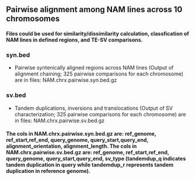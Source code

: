 ## Pairwise alignment among NAM lines across 10 chromosomes  
#### Files could be used for similarity/dissimilarity calculation, classfication of NAM lines in defined regions, and TE-SV comparisons.
### syn.bed
- Pairwise syntenically aligned regions across NAM lines (Output of alignment chaining; 325 pairwise comparisons for each chromosome) are in files: NAM.chrx.pairwise.syn.bed.gz 
### sv.bed
- Tandem duplications, inversions and translocations (Output of SV characterization; 325 pairwise comparisons for each chromosome) are in files: NAM.chrx.pairwise.sv.bed.gz 

#### The cols in NAM.chrx.pairwise.syn.bed.gz are: ref_genome, ref_start,ref_end, query_genome, query_start,query_end, alignment_orientation, alignment_length. The cols in NAM.chrx.pairwise.sv.bed.gz are: ref_genome, ref_start,ref_end, query_genome, query_start,query_end, sv_type (tandemdup_q indicates tandem duplication in query while tandemdup_r represents tandem duplication in reference genome).

